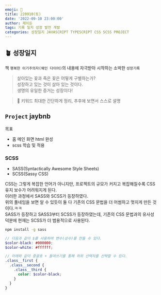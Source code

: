 ```yaml
---
emoji: 🌱
title: 220910(토)
date: '2022-09-10 23:00:00'
author: 제이든
tags: 기록 일지 성장 발전 개발
categories: 성장일지 JAVASCRIPT TYPESCRIPT CSS SCSS PROJECT
---
```


## 🪴 성장일지

책 `행복한 이기주의자(웨인 다이어)`의 내용에 자극받아 시작하는 소박한 `성장기록`

> 살아있는 꽃과 죽은 꽃은 어떻게 구별하는가?<br/>
> 성장하고 있는 것이 살아 있는 것이다.<br/>
> 생명의 유일한 증거는 성장이다!

> 🌳 키워드
> 최대한 간단하게 정리, 추후에 보면서 스스로 설명

## `Project` jaybnb

목표

- 홈 메인 화면 html 완성
- scss 학습 및 적용

### SCSS

- SASS(Syntactically Awesome Style Sheets)
- SCSS(Sassy CSS)

CSS는 그렇게 복잡한 언어가 아니지만, 프로젝트의 규모가 커지고 복잡해질수록 CSS 유지 보수가 어려워지게 된다.<br/>
이러한 과정에서 SASS와 SCSS가 등장하였다.<br/>
위의 풀네임을 보면 알 수 있듯이 둘 다 기존의 CSS 문법을 더 어썸하고 멋지게 만든 것이다.ㅋㅋ<br/>
SASS가 등장하고 SASS3부터 SCSS가 등장하였는데, 기존의 CSS 문법과의 유사성 덕분에 현재는 SCSS가 더 범용적으로 사용된다.

```bash
npm install -g sass
```

```scss
// 다음과 같이 $를 사용하여 변수(상수)를 만들 수 있다.
$color-black: #000000;
$color-white: #ffffff;

// 아래와 같이 중괄호 + 들여쓰기를 통해 하위 선택자를 선택할 수 있다.
.class__first {
  .class__second {
    .class__third {
      color: $color-black;
    }
  }
}
```

```toc

```
